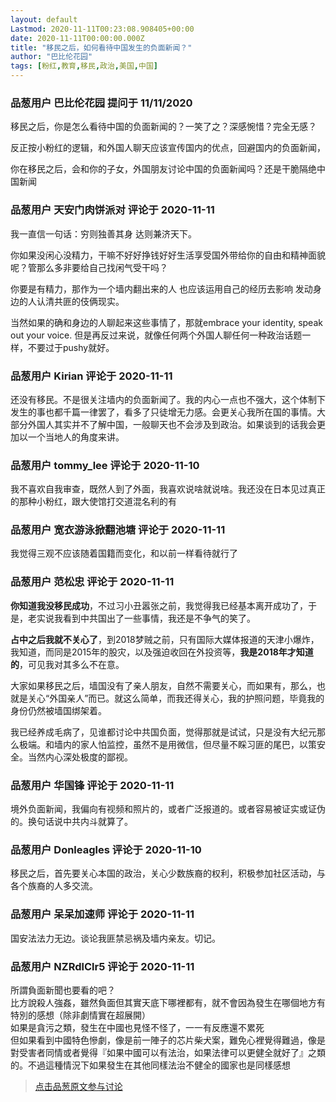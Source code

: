 ```yaml
---
layout: default
Lastmod: 2020-11-11T00:23:08.908405+00:00
date: 2020-11-11T00:00:00.000Z
title: "移民之后，如何看待中国发生的负面新闻？"
author: "巴比伦花园"
tags: [粉红,教育,移民,政治,美国,中国]
---
```



### 品葱用户 **巴比伦花园** 提问于 11/11/2020
    
移民之后，你是怎么看待中国的负面新闻的？一笑了之？深感惋惜？完全无感？  
  
反正按小粉红的逻辑，和外国人聊天应该宣传国内的优点，回避国内的负面新闻，  
  
你在移民之后，会和你的子女，外国朋友讨论中国的负面新闻吗？还是干脆隔绝中国新闻
    
                

### 品葱用户 **天安门肉饼派对** 评论于 2020-11-11
        
我一直信一句话：穷则独善其身 达则兼济天下。  
  
你如果没闲心没精力，干嘛不好好挣钱好好生活享受国外带给你的自由和精神面貌呢？管那么多非要给自己找闲气受干吗？  
  
你要是有精力，那作为一个墙内翻出来的人 也应该运用自己的经历去影响 发动身边的人认清共匪的伎俩现实。  
  
当然如果的确和身边的人聊起来这些事情了，那就embrace your identity, speak out your voice. 但是再反过来说，就像任何两个外国人聊任何一种政治话题一样，不要过于pushy就好。
        
                

### 品葱用户 **Kirian** 评论于 2020-11-11
        
还没有移民。不是很关注墙内的负面新闻了。我的内心一点也不强大，这个体制下发生的事也都千篇一律罢了，看多了只徒增无力感。会更关心我所在国的事情。大部分外国人其实并不了解中国，一般聊天也不会涉及到政治。如果谈到的话我会更加以一个当地人的角度来讲。
        
                

### 品葱用户 **tommy_lee** 评论于 2020-11-10
        
我不喜欢自我审查，既然人到了外面，我喜欢说啥就说啥。我还没在日本见过真正的那种小粉红，跟大使馆打交道混名利的有
        
                

### 品葱用户 **宽衣游泳掀翻池塘** 评论于 2020-11-11
        
我觉得三观不应该随着国籍而变化，和以前一样看待就行了
        
                

### 品葱用户 **范松忠** 评论于 2020-11-11
        
**你知道我没移民成功**，不过习小丑嚣张之前，我觉得我已经基本离开成功了，于是，老实说我看到中共国出了一些事情，我还是不争气的笑了。  
  
**占中之后我就不关心了**，到2018梦贼之前，只有国际大媒体报道的天津小爆炸，我知道，而同是2015年的股灾，以及强迫收回在外投资等，**我是2018年才知道的**，可见我对其多么不在意。  
  
大家如果移民之后，墙国没有了亲人朋友，自然不需要关心，而如果有，那么，也就是关心“外国亲人”而已。就这么简单，而我还得关心，我的护照问题，毕竟我的身份仍然被墙国绑架着。  
  
我已经养成毛病了，见谁都讨论中共国负面，觉得那就是试试，只是没有大纪元那么极端。和墙内的家人怕监控，虽然不是用微信，但尽量不睬习匪的尾巴，以策安全。当然内心深处极度的鄙视。
        
                

### 品葱用户 **华国锋** 评论于 2020-11-11
        
境外负面新闻，我偏向有视频和照片的，或者广泛报道的。或者容易被证实或证伪的。换句话说中共内斗就算了。
        
                

### 品葱用户 **Donleagles** 评论于 2020-11-10
        
移民之后，首先要关心本国的政治，关心少数族裔的权利，积极参加社区活动，与各个族裔的人多交流。
        
                

### 品葱用户 **呆呆加速师** 评论于 2020-11-11
        
国安法法力无边。谈论我匪禁忌祸及墙内亲友。切记。
        
                

### 品葱用户 **NZRdlClr5** 评论于 2020-11-11
        
所謂負面新聞也要看的吧？  
比方說殺人強姦，雖然負面但其實天底下哪裡都有，就不會因為發生在哪個地方有特別的感想（除非劇情實在超展開）  
如果是貪污之類，發生在中國也見怪不怪了，一一有反應還不累死  
但如果看到中國特色慘劇，像是前一陣子的芯片柴犬案，難免心裡覺得難過，像是對受害者同情或者覺得『如果中國可以有法治，如果法律可以更健全就好了』之類的。不過這種情況下如果發生在其他同樣法治不健全的國家也是同樣感想
        
                





> [点击品葱原文参与讨论](https://pincong.rocks/question/33338)

